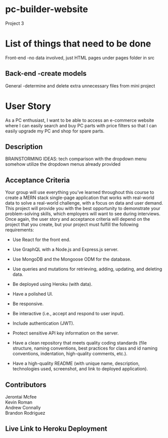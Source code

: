 # pc-builder-website
Project 3

# List of things that need to be done
Front-end
-no data involved, just HTML pages under pages folder in src

Back-end
-create models
-

General
-determine and delete extra unnecessary files from mini project

# User Story
As a PC enthusiast, I want to be able to access an e-commerce website where I can easily search and buy PC parts with price filters so that I can easily upgrade my PC and shop for spare parts.

## Description
BRAINSTORMING IDEAS: tech comparison with the dropdown menu
somehow utilize the dropdown menus already provided

## Acceptance Criteria

Your group will use everything you’ve learned throughout this course to create a MERN stack single-page application that works with real-world data to solve a real-world challenge, with a focus on data and user demand. This project will provide you with the best opportunity to demonstrate your problem-solving skills, which employers will want to see during interviews. Once again, the user story and acceptance criteria will depend on the project that you create, but your project must fulfill the following requirements:

* Use React for the front end.

* Use GraphQL with a Node.js and Express.js server.

* Use MongoDB and the Mongoose ODM for the database.

* Use queries and mutations for retrieving, adding, updating, and deleting data.

* Be deployed using Heroku (with data).

* Have a polished UI.

* Be responsive.

* Be interactive (i.e., accept and respond to user input).

* Include authentication (JWT).

* Protect sensitive API key information on the server.

* Have a clean repository that meets quality coding standards (file structure, naming conventions, best practices for class and id naming conventions, indentation, high-quality comments, etc.).

* Have a high-quality README (with unique name, description, technologies used, screenshot, and link to deployed application).


## Contributors
Jerontai Mcfee<br>
Kevin Roman<br>
Andrew Connally<br>
Brandon Rodriguez<br>

## Live Link to Heroku Deployment
